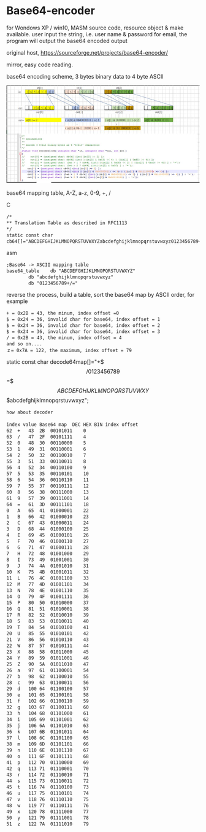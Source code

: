 # Base64-encoder
for Wondows XP / win10, MASM source code, resource object &amp; make available. user input the string, i.e. user name &amp; password for email, the program will output the base64 encoded output  

original host, https://sourceforge.net/projects/base64-encoder/

mirror, easy code reading.

base64 encoding scheme, 3 bytes binary data to 4 byte ASCII  


![base64_encoding_theory.JPG](base64_encoding_theory.JPG)  


base64 mapping table, A-Z, a-z, 0-9, +, /

C
```
/*
** Translation Table as described in RFC1113
*/
static const char cb64[]="ABCDEFGHIJKLMNOPQRSTUVWXYZabcdefghijklmnopqrstuvwxyz0123456789+/";
```  

asm
```
;Base64 -> ASCII mapping table
base64_table	db "ABCDEFGHIJKLMNOPQRSTUVWXYZ"
		db "abcdefghijklmnopqrstuvwxyz"
		db "0123456789+/="
```




reverse the process, build a table, sort the base64 map by ASCII order, for example  
```
+ = 0x2B = 43, the minum, index offset =0  
$ = 0x24 = 36, invalid char for base64, index offset = 1  
$ = 0x24 = 36, invalid char for base64, index offset = 2  
$ = 0x24 = 36, invalid char for base64, index offset = 3  
/ = 0x2B = 43, the minum, index offset = 4  
and so on....  
ｚ= 0x7A = 122, the maximum, index offset = 79  
```
static const char decode64map[]="+$$$/0123456789$$$=$$$$ABCDEFGHIJKLMNOPQRSTUVWXY$$$$$$$abcdefghijklmnopqrstuvwxyz";

```
how about decoder

index value	Base64 map	DEC	HEX	BIN	index offset
62	+	43	2B	00101011	0
63	/	47	2F	00101111	4
52	0	48	30	00110000	5
53	1	49	31	00110001	6
54	2	50	32	00110010	7
55	3	51	33	00110011	8
56	4	52	34	00110100	9
57	5	53	35	00110101	10
58	6	54	36	00110110	11
59	7	55	37	00110111	12
60	8	56	38	00111000	13
61	9	57	39	00111001	14
64	=	61	3D	00111101	18
0	A	65	41	01000001	22
1	B	66	42	01000010	23
2	C	67	43	01000011	24
3	D	68	44	01000100	25
4	E	69	45	01000101	26
5	F	70	46	01000110	27
6	G	71	47	01000111	28
7	H	72	48	01001000	29
8	I	73	49	01001001	30
9	J	74	4A	01001010	31
10	K	75	4B	01001011	32
11	L	76	4C	01001100	33
12	M	77	4D	01001101	34
13	N	78	4E	01001110	35
14	O	79	4F	01001111	36
15	P	80	50	01010000	37
16	Q	81	51	01010001	38
17	R	82	52	01010010	39
18	S	83	53	01010011	40
19	T	84	54	01010100	41
20	U	85	55	01010101	42
21	V	86	56	01010110	43
22	W	87	57	01010111	44
23	X	88	58	01011000	45
24	Y	89	59	01011001	46
25	Z	90	5A	01011010	47
26	a	97	61	01100001	54
27	b	98	62	01100010	55
28	c	99	63	01100011	56
29	d	100	64	01100100	57
30	e	101	65	01100101	58
31	f	102	66	01100110	59
32	g	103	67	01100111	60
33	h	104	68	01101000	61
34	i	105	69	01101001	62
35	j	106	6A	01101010	63
36	k	107	6B	01101011	64
37	l	108	6C	01101100	65
38	m	109	6D	01101101	66
39	n	110	6E	01101110	67
40	o	111	6F	01101111	68
41	p	112	70	01110000	69
42	q	113	71	01110001	70
43	r	114	72	01110010	71
44	s	115	73	01110011	72
45	t	116	74	01110100	73
46	u	117	75	01110101	74
47	v	118	76	01110110	75
48	w	119	77	01110111	76
49	x	120	78	01111000	77
50	y	121	79	01111001	78
51	z	122	7A	01111010	79

```
